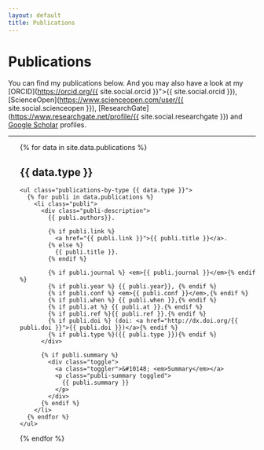 ```yaml
---
layout: default
title: Publications
---
```


# Publications

You can find my publications below. And you may also have a look at my [ORCID](https://orcid.org/{{ site.social.orcid }}">{{ site.social.orcid }}), [ScienceOpen](https://www.scienceopen.com/user/{{ site.social.scienceopen }}), [ResearchGate](https://www.researchgate.net/profile/{{ site.social.researchgate }})
and [Google Scholar](https://scholar.google.fr/citations?user=q5GpTJYAAAAJ&hl=fr) profiles.

---

<ul class="publications">
  {% for data in site.data.publications %}
    <h2 class="title">{{ data.type }}</h2>

    <ul class="publications-by-type {{ data.type }}">
      {% for publi in data.publications %}
        <li class="publi">
          <div class="publi-description">
            {{ publi.authors}}.

            {% if publi.link %}
              <a href="{{ publi.link }}">{{ publi.title }}</a>.
            {% else %}
              {{ publi.title }}.
            {% endif %}

            {% if publi.journal %} <em>{{ publi.journal }}</em>{% endif %}
            {% if publi.year %} {{ publi.year}}, {% endif %}
            {% if publi.conf %} <em>{{ publi.conf }}</em>,{% endif %}
            {% if publi.when %} {{ publi.when }},{% endif %}
            {% if publi.at %} {{ publi.at }}.{% endif %}
            {% if publi.ref %}{{ publi.ref }}.{% endif %}
            {% if publi.doi %} (doi: <a href="http://dx.doi.org/{{ publi.doi }}">{{ publi.doi }})</a>{% endif %}
            {% if publi.type %}({{ publi.type }}){% endif %}
          </div>

          {% if publi.summary %}
            <div class="toggle">
              <a class="toggler">&#10148; <em>Summary</em></a>
              <p class="publi-summary toggled">
                {{ publi.summary }}
              </p>
            </div>
          {% endif %}
        </li>
      {% endfor %}
    </ul>
  {% endfor %}
</ul>
